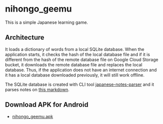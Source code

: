 # nihongo_geemu

This is a simple Japanese learning game.

## Architecture

It loads a dictionary of words from a local SQLite database. When the
application starts, it checks the hash of the local database file and if it is
different from the hash of the remote database file on Google Cloud Storage
bucket, it downloads the remote database file and replaces the local database.
Thus, if the application does not have an internet connection and it has a local
database downloaded previously, it will still work offline.

The SQLite database is created with CLI tool
[japanese-notes-parser](https://github.com/alexhokl/japanese-notes-parser) and
it parses notes on [this
markdown](https://github.com/alexhokl/notes/blob/master/spoken_languages/japanese/vocabulary.md).

## Download APK for Android

- [nihongo_geemu.apk](https://storage.googleapis.com/alexhokl_public/nihongo_geemu.apk)
